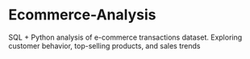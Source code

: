 # Ecommerce-Analysis

SQL + Python analysis of e-commerce transactions dataset. Exploring customer behavior, top-selling products, and sales trends
